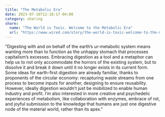 ```yaml
---
title: "The Metabolic Era"
date: 2023-07-16T12:18:17-04:00
category: sharing
share:
  name: "The World is Toxic. Welcome to the Metabolic Era"
  url: "https://www.wired.com/story/the-world-is-toxic-welcome-to-the-metabolic-era"
---
```


"Digesting with and on behalf of the earth’s ur-metabolic system means wanting more than to function as the unhappy stomach that processes capitalism’s excesses. Embracing digestion as a tool and a metaphor can help us to not only accommodate the horrors of the existing system, but to dissolve it and break it down until it no longer exists in its current form. Some ideas for earth-first digestion are already familiar, thanks to proponents of the circular economy: recapturing waste streams from one process to become inputs for another, designing to ensure reusability. However, ideally digestion wouldn’t just be mobilized to enable human industry and profit. I’m also interested in more creative and psychedelic experiences of metabolism, like collaboration with enzymes, embrace of rot, and joyful submission to the knowledge that humans are just one digestive node of the material world, rather than its apex."
